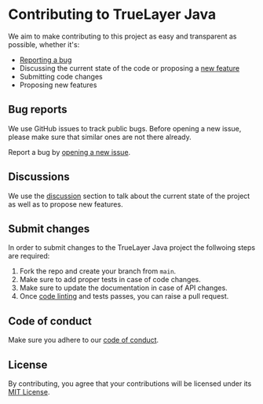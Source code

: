 # Contributing to TrueLayer Java
We aim to make contributing to this project as easy and transparent as possible, whether it's:

- [Reporting a bug](https://github.com/TrueLayer/truelayer-java/issues/new?assignees=&labels=bug&template=bug_report.md&title=)
- Discussing the current state of the code or proposing a [new feature](https://github.com/TrueLayer/truelayer-java/issues/new?assignees=&labels=bug&template=feature_request.md&title=)
- Submitting code changes
- Proposing new features

## Bug reports
We use GitHub issues to track public bugs. Before opening a new issue, please make 
sure that similar ones are not there already.

Report a bug by [opening a new issue](https://github.com/TrueLayer/truelayer-java/issues/new?assignees=&labels=bug&template=bug_report.md&title=).

## Discussions
We use the [discussion](https://github.com/TrueLayer/truelayer-java/discussions/89) section to talk about the current state of the project as well as 
to propose new features.

## Submit changes

In order to submit changes to the TrueLayer Java project the follwoing steps are required: 

1. Fork the repo and create your branch from `main`.
2. Make sure to add proper tests in case of code changes. 
3. Make sure to update the documentation in case of API changes.
4. Once [code linting](https://github.com/TrueLayer/truelayer-java#code-linting) and tests passes, you can raise a pull request. 

## Code of conduct
Make sure you adhere to our [code of conduct](./CODE_OF_CONDUCT.md).

## License
By contributing, you agree that your contributions will be licensed under its [MIT License](./LICENSE).
